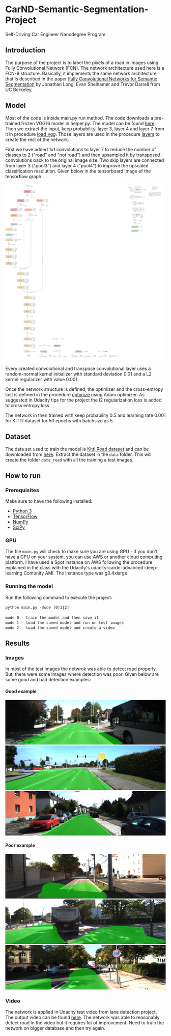 
# CarND-Semantic-Segmentation-Project
Self-Driving Car Engineer Nanodegree Program
   

## Introduction
The purpose of the project is to label the pixels of a road in images using Fully Convolutional Network (FCN). The network architecture used here is a FCN-8 structure. Basically, it implements the same network architecture that is described in the paper [Fully Convolutional Networks for Semantic Segmentation](https://people.eecs.berkeley.edu/~jonlong/long_shelhamer_fcn.pdf) by Jonathan Long, Evan Shelhamer and Trevor Darrell from UC Berkeley. 


## Model

Most of the code is inside main.py run method. The code downloads a pre-trained frozen VGG16 model in helper.py. The model can be found [here](https://s3-us-west-1.amazonaws.com/udacity-selfdrivingcar/vgg.zip). Then we extract the input, keep probability, layer 3, layer 4 and layer 7 from it in procedure [load_vgg](./main.py#L24). Those layers are used in the procedure [layers](./main.py#L54) to create the rest of the network.

First we have added 1x1 convolutions to layer 7 to reduce the number of classes to 2 ("road" and "not road") and then upsampled it by transposed convolutions back to the original image size. Two skip layers are connected from layer 3 ("pool3") and layer 4 ("pool4") to improve the upscaled classification resolution. Given below in the tensorboard image of the tensorflow graph.

<img src="./FCN.png" alt="Tensorflow Graph"/>

Every created convolutional and transpose convolutional layer uses a random-normal kernel initializer with standard deviation 0.01 and a L2 kernel regularizer with value 0.001.

Once the network structure is defined, the optimizer and the cross-entropy lost is defined in the procedure [optimize](./main.py#L116) using Adam optimizer. As suggested in Udacity tips for the project the l2 regularization loss is added to cross entropy loss.

The network in then trained with keep probability 0.5 and learning rate 0.001 for KITTI dataset for 50 epochs with batchsize as 5.


## Dataset
The data set used to train the model is [Kitti Road dataset](http://www.cvlibs.net/datasets/kitti/eval_road.php) and can be downloaded from [here](http://www.cvlibs.net/download.php?file=data_road.zip).  Extract the dataset in the `data` folder.  This will create the folder `data_road` with all the training a test images.

## How to run

### Prerequisites
Make sure to have the following installed:
 - [Python 3](https://www.python.org/)
 - [TensorFlow](https://www.tensorflow.org/)
 - [NumPy](http://www.numpy.org/)
 - [SciPy](https://www.scipy.org/)
 
### GPU 

The file `main.py` will check to make sure you are using GPU - if you don't have a GPU on your system, you can use AWS or another cloud computing platform. I have used a Spot instance on AWS following the procedure explained in the class with the Udacity's udacity-cardn-advanced-deep-learning Comunity AMI. The instance type was g3.4xlarge. 

### Running the model
Run the following command to execute the project:
```
python main.py -mode [0|1|2]

mode 0 - train the model and then save it
mode 1 - load the saved model and run on test images
mode 2 - load the saved model and create a video
```

## Results

### Images

In most of the test images the netwrok was able to detect road properly. But, there were some images where detection was poor. Given below are some good and bad detection examples:

#### Good example
<img src="./runs/1539901473.1455405/um_000025.png" alt="Image1"/>
<img src="./runs/1539901473.1455405/umm_000042.png" alt="Image2"/>
<img src="./runs/1539901473.1455405/uu_000026.png" alt="Image3"/>

#### Poor example
<img src="./runs/1539901473.1455405/um_000069.png" alt="Image4"/>
<img src="./runs/1539901473.1455405/umm_000075.png" alt="Image5"/>
<img src="./runs/1539901473.1455405/uu_000088.png" alt="Image6"/>

### Video
The network is applied in Udacity test video from lane detection project. The output video can be found [here](./project_video_out.mp4). The network was able to reasonably detect road in the video but it requires lot of improvement. Need to train the network on bigger database and then try again.




